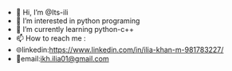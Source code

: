 - 👋 Hi, I’m @Its-ili
- 👀 I’m interested in python programing
- 🌱 I’m currently learning python-c++
- 📫 How to reach me :
- 🌐linkedin:https://www.linkedin.com/in/ilia-khan-m-981783227/
- 💯email:ikh.ilia01@gmail.com

<!---
Its-ili/Its-ili is a ✨ special ✨ repository because its `README.md` (this file) appears on your GitHub profile.
You can click the Preview link to take a look at your changes.
--->
